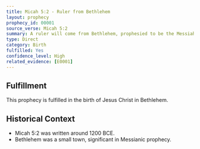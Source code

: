 ```yaml
---
title: Micah 5:2 - Ruler from Bethlehem
layout: prophecy
prophecy_id: 00001
source_verse: Micah 5:2
summary: A ruler will come from Bethlehem, prophesied to be the Messiah.
type: Direct
category: Birth
fulfilled: Yes
confidence_level: High
related_evidence: [E0001]
---
```

## Fulfillment
This prophecy is fulfilled in the birth of Jesus Christ in Bethlehem.

## Historical Context
- Micah 5:2 was written around 1200 BCE.
- Bethlehem was a small town, significant in Messianic prophecy.
